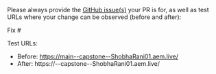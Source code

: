Please always provide the [GitHub issue(s)](../issues) your PR is for, as well as test URLs where your change can be observed (before and after):

Fix #<gh-issue-id>

Test URLs:
- Before: https://main--capstone--ShobhaRani01.aem.live/
- After: https://<branch>--capstone--ShobhaRani01.aem.live/

